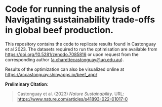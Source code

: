 # Code for running the analysis of Navigating sustainability trade-offs in global beef production.

This repository contains the code to replicate results found in Castonguay et al 2023. 
The datasets required to run the optimisation are available from https://doi.org/10.5281/zenodo.7085816 or upon request from the corresponding author (a.charettecastonguay@uq.edu.au).

Results of the optimization can also be visualized online at https://accastonguay.shinyapps.io/beef_app/

**Preliminary Citation**:  

> Castonguay et al. (2023) *Nature Sustainability*. URL: https://www.nature.com/articles/s41893-022-01017-0 
